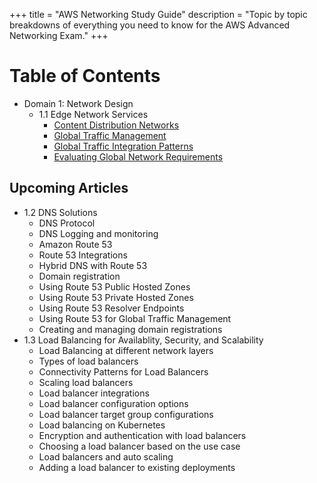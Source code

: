 +++
title = "AWS Networking Study Guide"
description = "Topic by topic breakdowns of everything you need to know for the AWS Advanced Networking Exam."
+++

# Table of Contents

- Domain 1: Network Design
    - 1.1 Edge Network Services
        - [Content Distribution Networks](./articles/01-network-design-cdn)
        - [Global Traffic Management](./articles/02-network-design-global-traffic)
        - [Global Traffic Integration Patterns](./articles/03-network-design-integrations)
        - [Evaluating Global Network Requirements](./articles/04-network-design-global-requirements)

## Upcoming Articles

- 1.2 DNS Solutions
    - DNS Protocol
    - DNS Logging and monitoring
    - Amazon Route 53
    - Route 53 Integrations
    - Hybrid DNS with Route 53
    - Domain registration
    - Using Route 53 Public Hosted Zones
    - Using Route 53 Private Hosted Zones
    - Using Route 53 Resolver Endpoints
    - Using Route 53 for Global Traffic Management
    - Creating and managing domain registrations
- 1.3 Load Balancing for Availablity, Security, and Scalability
    - Load Balancing at different network layers
    - Types of load balancers
    - Connectivity Patterns for Load Balancers
    - Scaling load balancers
    - Load balancer integrations
    - Load balancer configuration options
    - Load balancer target group configurations
    - Load balancing on Kubernetes
    - Encryption and authentication with load balancers
    - Choosing a load balancer based on the use case
    - Load balancers and auto scaling
    - Adding a load balancer to existing deployments